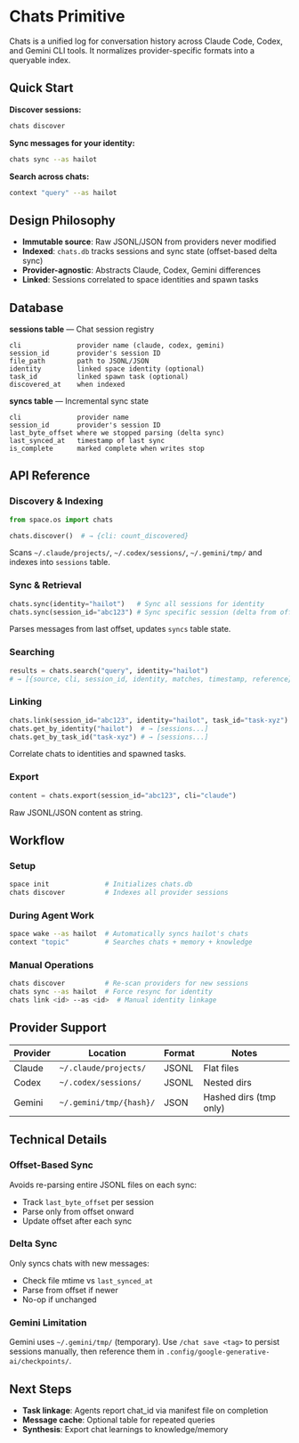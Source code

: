 # Chats Primitive

Chats is a unified log for conversation history across Claude Code, Codex, and Gemini CLI tools. It normalizes provider-specific formats into a queryable index.

## Quick Start

**Discover sessions:**
```bash
chats discover
```

**Sync messages for your identity:**
```bash
chats sync --as hailot
```

**Search across chats:**
```bash
context "query" --as hailot
```

## Design Philosophy

- **Immutable source**: Raw JSONL/JSON from providers never modified
- **Indexed**: `chats.db` tracks sessions and sync state (offset-based delta sync)
- **Provider-agnostic**: Abstracts Claude, Codex, Gemini differences
- **Linked**: Sessions correlated to space identities and spawn tasks

## Database

**sessions table** — Chat session registry
```
cli              provider name (claude, codex, gemini)
session_id       provider's session ID
file_path        path to JSONL/JSON
identity         linked space identity (optional)
task_id          linked spawn task (optional)
discovered_at    when indexed
```

**syncs table** — Incremental sync state
```
cli              provider name
session_id       provider's session ID
last_byte_offset where we stopped parsing (delta sync)
last_synced_at   timestamp of last sync
is_complete      marked complete when writes stop
```

## API Reference

### Discovery & Indexing

```python
from space.os import chats

chats.discover()  # → {cli: count_discovered}
```

Scans `~/.claude/projects/`, `~/.codex/sessions/`, `~/.gemini/tmp/` and indexes into `sessions` table.

### Sync & Retrieval

```python
chats.sync(identity="hailot")   # Sync all sessions for identity
chats.sync(session_id="abc123") # Sync specific session (delta from offset)
```

Parses messages from last offset, updates `syncs` table state.

### Searching

```python
results = chats.search("query", identity="hailot")
# → [{source, cli, session_id, identity, matches, timestamp, reference}]
```

### Linking

```python
chats.link(session_id="abc123", identity="hailot", task_id="task-xyz")
chats.get_by_identity("hailot")  # → [sessions...]
chats.get_by_task_id("task-xyz") # → [sessions...]
```

Correlate chats to identities and spawned tasks.

### Export

```python
content = chats.export(session_id="abc123", cli="claude")
```

Raw JSONL/JSON content as string.

## Workflow

### Setup
```bash
space init              # Initializes chats.db
chats discover          # Indexes all provider sessions
```

### During Agent Work
```bash
space wake --as hailot  # Automatically syncs hailot's chats
context "topic"         # Searches chats + memory + knowledge
```

### Manual Operations
```bash
chats discover          # Re-scan providers for new sessions
chats sync --as hailot  # Force resync for identity
chats link <id> --as <id>  # Manual identity linkage
```

## Provider Support

| Provider | Location | Format | Notes |
|----------|----------|--------|-------|
| Claude | `~/.claude/projects/` | JSONL | Flat files |
| Codex | `~/.codex/sessions/` | JSONL | Nested dirs |
| Gemini | `~/.gemini/tmp/{hash}/` | JSON | Hashed dirs (tmp only) |

## Technical Details

### Offset-Based Sync

Avoids re-parsing entire JSONL files on each sync:
- Track `last_byte_offset` per session
- Parse only from offset onward
- Update offset after each sync

### Delta Sync

Only syncs chats with new messages:
- Check file mtime vs `last_synced_at`
- Parse from offset if newer
- No-op if unchanged

### Gemini Limitation

Gemini uses `~/.gemini/tmp/` (temporary). Use `/chat save <tag>` to persist sessions manually, then reference them in `.config/google-generative-ai/checkpoints/`.

## Next Steps

- **Task linkage**: Agents report chat_id via manifest file on completion
- **Message cache**: Optional table for repeated queries
- **Synthesis**: Export chat learnings to knowledge/memory
